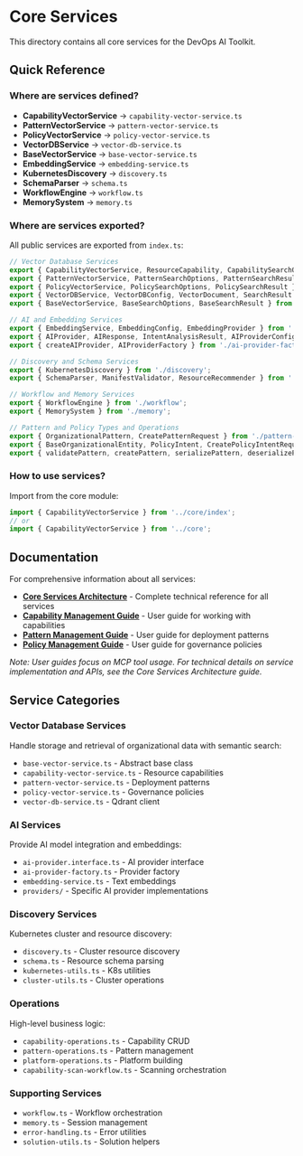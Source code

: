 # Core Services

This directory contains all core services for the DevOps AI Toolkit.

## Quick Reference

### Where are services defined?

- **CapabilityVectorService** → `capability-vector-service.ts`
- **PatternVectorService** → `pattern-vector-service.ts`
- **PolicyVectorService** → `policy-vector-service.ts`
- **VectorDBService** → `vector-db-service.ts`
- **BaseVectorService** → `base-vector-service.ts`
- **EmbeddingService** → `embedding-service.ts`
- **KubernetesDiscovery** → `discovery.ts`
- **SchemaParser** → `schema.ts`
- **WorkflowEngine** → `workflow.ts`
- **MemorySystem** → `memory.ts`

### Where are services exported?

All public services are exported from `index.ts`:

```typescript
// Vector Database Services
export { CapabilityVectorService, ResourceCapability, CapabilitySearchOptions } from './capability-vector-service';
export { PatternVectorService, PatternSearchOptions, PatternSearchResult } from './pattern-vector-service';
export { PolicyVectorService, PolicySearchOptions, PolicySearchResult } from './policy-vector-service';
export { VectorDBService, VectorDBConfig, VectorDocument, SearchResult } from './vector-db-service';
export { BaseVectorService, BaseSearchOptions, BaseSearchResult } from './base-vector-service';

// AI and Embedding Services
export { EmbeddingService, EmbeddingConfig, EmbeddingProvider } from './embedding-service';
export { AIProvider, AIResponse, IntentAnalysisResult, AIProviderConfig } from './ai-provider.interface';
export { createAIProvider, AIProviderFactory } from './ai-provider-factory';

// Discovery and Schema Services
export { KubernetesDiscovery } from './discovery';
export { SchemaParser, ManifestValidator, ResourceRecommender } from './schema';

// Workflow and Memory Services
export { WorkflowEngine } from './workflow';
export { MemorySystem } from './memory';

// Pattern and Policy Types and Operations
export { OrganizationalPattern, CreatePatternRequest } from './pattern-types';
export { BaseOrganizationalEntity, PolicyIntent, CreatePolicyIntentRequest } from './organizational-types';
export { validatePattern, createPattern, serializePattern, deserializePattern } from './pattern-operations';
```

### How to use services?

Import from the core module:

```typescript
import { CapabilityVectorService } from '../core/index';
// or
import { CapabilityVectorService } from '../core';
```

## Documentation

For comprehensive information about all services:

- **[Core Services Architecture](../../docs/core-services-architecture.md)** - Complete technical reference for all services
- **[Capability Management Guide](../../docs/mcp-capability-management-guide.md)** - User guide for working with capabilities
- **[Pattern Management Guide](../../docs/pattern-management-guide.md)** - User guide for deployment patterns
- **[Policy Management Guide](../../docs/policy-management-guide.md)** - User guide for governance policies

*Note: User guides focus on MCP tool usage. For technical details on service implementation and APIs, see the Core Services Architecture guide.*

## Service Categories

### Vector Database Services
Handle storage and retrieval of organizational data with semantic search:
- `base-vector-service.ts` - Abstract base class
- `capability-vector-service.ts` - Resource capabilities
- `pattern-vector-service.ts` - Deployment patterns
- `policy-vector-service.ts` - Governance policies
- `vector-db-service.ts` - Qdrant client

### AI Services
Provide AI model integration and embeddings:
- `ai-provider.interface.ts` - AI provider interface
- `ai-provider-factory.ts` - Provider factory
- `embedding-service.ts` - Text embeddings
- `providers/` - Specific AI provider implementations

### Discovery Services
Kubernetes cluster and resource discovery:
- `discovery.ts` - Cluster resource discovery
- `schema.ts` - Resource schema parsing
- `kubernetes-utils.ts` - K8s utilities
- `cluster-utils.ts` - Cluster operations

### Operations
High-level business logic:
- `capability-operations.ts` - Capability CRUD
- `pattern-operations.ts` - Pattern management
- `platform-operations.ts` - Platform building
- `capability-scan-workflow.ts` - Scanning orchestration

### Supporting Services
- `workflow.ts` - Workflow orchestration
- `memory.ts` - Session management
- `error-handling.ts` - Error utilities
- `solution-utils.ts` - Solution helpers
